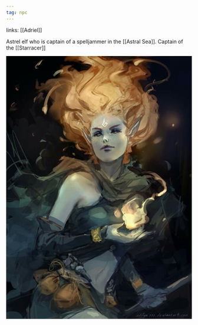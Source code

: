 ```yaml
---
tag: npc
---
```

links: [[Adriel]]

Astrel elf who is captain of a spelljammer in the [[Astral Sea]]. Captain of the [[Starracer]]

<img src="/assets/qrdrwb03.bmp"/>